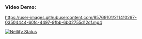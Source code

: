 ### Vídeo Demo:


https://user-images.githubusercontent.com/85769101/211410297-03504444-60fc-4497-9fbb-6b02755d12cf.mp4

[![Netlify Status](https://api.netlify.com/api/v1/badges/e6cbd6b7-6766-40bc-a6ec-86be0c1eb35a/deploy-status)](https://app.netlify.com/sites/offryan/deploys)
